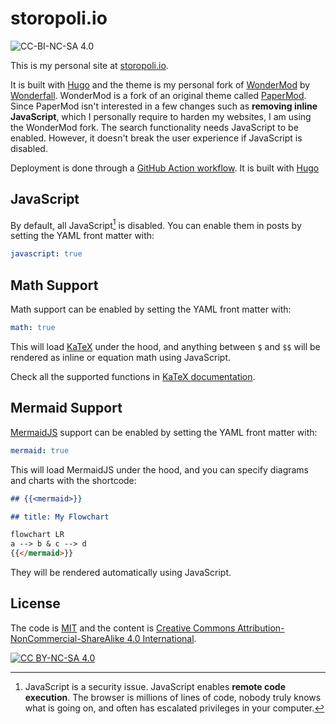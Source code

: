 # storopoli.io

![CC-BI-NC-SA 4.0][cc-by-nc-sa-shield]

This is my personal site at [storopoli.io](https://storopoli.io).

It is built with [Hugo](https://gohugo.io/)
and the theme is my personal fork of [WonderMod](https://github.com/storopoli/hugo-WonderMod)
by [Wonderfall](https://github.com/Wonderfall).
WonderMod is a fork of an original theme called [PaperMod](https://github.com/adityatelange/hugo-PaperMod).
Since PaperMod isn't interested in a few changes such as **removing inline JavaScript**,
which I personally require to harden my websites,
I am using the WonderMod fork.
The search functionality needs JavaScript to be enabled.
However, it doesn't break the user experience if JavaScript is disabled.

Deployment is done through a [GitHub Action workflow](https://github.com/storopoli/storopoli.github.io/tree/main/.github/workflows).
It is built with [Hugo](https://gohugo.io/)

## JavaScript

By default, all JavaScript[^javascript] is disabled.
You can enable them in posts by setting the YAML front matter with:

```yaml
javascript: true
```

## Math Support

Math support can be enabled by setting the YAML front matter with:

```yaml
math: true
```

This will load [KaTeX](https://katex.org/) under the hood,
and anything between `$` and `$$` will be rendered as inline or equation math
using JavaScript.

Check all the supported functions in [KaTeX documentation](https://katex.org/docs/supported).

## Mermaid Support

[MermaidJS](https://mermaid.js.org/) support can be enabled by setting the YAML front matter with:

```yaml
mermaid: true
```

This will load MermaidJS under the hood,
and you can specify diagrams and charts with the shortcode:

```md
## {{<mermaid>}}

## title: My Flowchart

flowchart LR
a --> b & c --> d
{{</mermaid>}}
```

They will be rendered automatically using JavaScript.

## License

The code is [MIT](https://mit-license.org/)
and the content is [Creative Commons Attribution-NonCommercial-ShareAlike 4.0 International][cc-by-nc-sa].

[![CC BY-NC-SA 4.0][cc-by-nc-sa-image]][cc-by-nc-sa]

[cc-by-nc-sa]: http://creativecommons.org/licenses/by-nc-sa/4.0/
[cc-by-nc-sa-image]: https://licensebuttons.net/l/by-nc-sa/4.0/88x31.png
[cc-by-nc-sa-shield]: https://img.shields.io/badge/License-CC%20BY--NC--SA%204.0-lightgrey.svg

[^javascript]:
    JavaScript is a security issue.
    JavaScript enables **remote code execution**.
    The browser is millions of lines of code, nobody truly knows what is going on,
    and often has escalated privileges in your computer.
